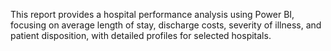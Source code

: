 This report provides a hospital performance analysis using Power BI, focusing on average length of stay, discharge costs, severity of illness, and patient disposition, with detailed profiles for selected hospitals.
